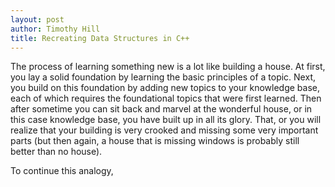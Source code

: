 ```yaml
---
layout: post
author: Timothy Hill 
title: Recreating Data Structures in C++ 
---
```


The process of learning something new is a lot like building a house. At first, you lay a solid foundation by learning the 
basic principles of a topic. Next, you build on this foundation by adding new topics to your knowledge base, each of which requires 
the foundational topics that were first learned. Then after sometime you can sit back and marvel at the wonderful house, or in this 
case knowledge base, you have built up in all its glory. That, or you will realize that your building is very crooked and missing some very important parts (but then again, a house that is missing windows is probably still better than no house).

To continue this analogy,
